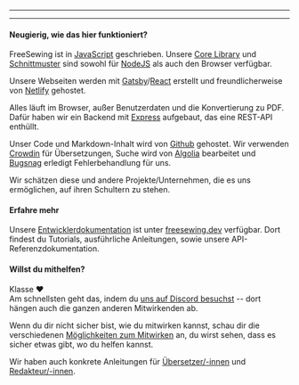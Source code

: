 ***

***

#### Neugierig, wie das hier funktioniert?

FreeSewing ist in [JavaScript](https://developer.mozilla.org/en-US/docs/Web/JavaScript) geschrieben. Unsere [Core Library](https://www.npmjs.com/package/@freesewing/core) und [Schnittmuster](/patterns) sind sowohl für [NodeJS](https://nodejs.org/) als auch den Browser verfügbar.

Unsere Webseiten werden mit [Gatsby](https://www.gatsbyjs.com/)/[React](https://reactjs.org/) erstellt und freundlicherweise von [Netlify](https://www.netlify.com/) gehostet.

Alles läuft im Browser, außer Benutzerdaten und die Konvertierung zu PDF. Dafür haben wir ein Backend mit [Express](https://expressjs.com/) aufgebaut, das eine REST-API enthüllt.

Unser Code und Markdown-Inhalt wird von [Github](https://github.com/freesewing/) gehostet. Wir verwenden [Crowdin](https://crowdin.com/) für Übersetzungen, Suche wird von [Algolia](https://www.algolia.com/) bearbeitet und [Bugsnag](https://www.bugsnag.com/) erledigt Fehlerbehandlung für uns.

Wir schätzen diese und andere Projekte/Unternehmen, die es uns ermöglichen, auf ihren Schultern zu stehen.

#### Erfahre mehr

Unsere [Entwicklerdokumentation](https://freesewing.dev) ist unter [freesewing.dev](https://freesewing.dev) verfügbar. Dort findest du Tutorials, ausführliche Anleitungen, sowie unsere API-Referenzdokumentation.

#### Willst du mithelfen?

Klasse ❤️\
Am schnellsten geht das, indem du [uns auf Discord besuchst](https://discord.freesewing.org/) -- dort hängen auch die ganzen anderen Mitwirkenden ab.

Wenn du dir nicht sicher bist, wie du mitwirken kannst, schau dir die verschiedenen [Möglichkeiten zum Mitwirken](https://freesewing.dev/howtos/ways-to-contribute) an, du wirst sehen, dass es sicher etwas gibt, wo du helfen kannst.

Wir haben auch konkrete Anleitungen für [Übersetzer/-innen](https://freesewing.dev/guides/translation) und [Redakteur/-innen](https://freesewing.dev/howtos/editors).
